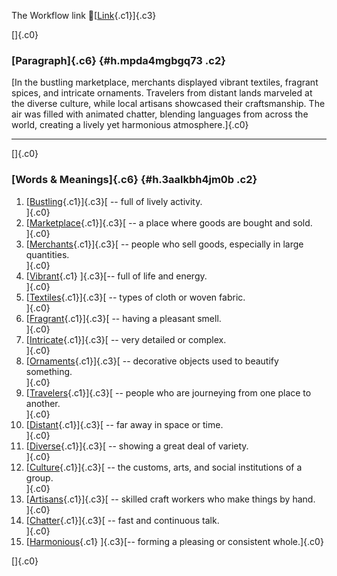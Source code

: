 The Workflow link
👏[[Link](https://www.google.com/url?q=http://www.google.com&sa=D&source=editors&ust=1758404261806362&usg=AOvVaw3sITMf5m8kj7twN2fbaxhI){.c1}]{.c3}

[]{.c0}

### [Paragraph]{.c6} {#h.mpda4mgbgq73 .c2}

[In the bustling marketplace, merchants displayed vibrant textiles,
fragrant spices, and intricate ornaments. Travelers from distant lands
marveled at the diverse culture, while local artisans showcased their
craftsmanship. The air was filled with animated chatter, blending
languages from across the world, creating a lively yet harmonious
atmosphere.]{.c0}

------------------------------------------------------------------------

[]{.c0}

### [Words & Meanings]{.c6} {#h.3aalkbh4jm0b .c2}

1.  [[Bustling](https://www.google.com/url?q=http://www.google.com&sa=D&source=editors&ust=1758404261808040&usg=AOvVaw0xppqmEvyMXJ8ZWzk_vXd_){.c1}]{.c3}[ --
    full of lively activity.\
    ]{.c0}
2.  [[Marketplace](https://www.google.com/url?q=http://www.google.com&sa=D&source=editors&ust=1758404261808465&usg=AOvVaw0ycyjHfQObUqDV3W0ZUS9T){.c1}]{.c3}[ --
    a place where goods are bought and sold.\
    ]{.c0}
3.  [[Merchants](https://www.google.com/url?q=http://www.google.com&sa=D&source=editors&ust=1758404261808899&usg=AOvVaw3azH02lVUtq6oq-OXROPyX){.c1}]{.c3}[ --
    people who sell goods, especially in large quantities.\
    ]{.c0}
4.  [[Vibrant](https://www.google.com/url?q=http://www.google.com&sa=D&source=editors&ust=1758404261809372&usg=AOvVaw3uH3YdFW21ak5TFBEGDEWd){.c1}
    ]{.c3}[-- full of life and energy.\
    ]{.c0}
5.  [[Textiles](https://www.google.com/url?q=http://www.google.com&sa=D&source=editors&ust=1758404261809728&usg=AOvVaw1En2W-_Oer2_dkDd4f_FsJ){.c1}]{.c3}[ --
    types of cloth or woven fabric.\
    ]{.c0}
6.  [[Fragrant](https://www.google.com/url?q=http://www.google.com&sa=D&source=editors&ust=1758404261810078&usg=AOvVaw38pbWMsYYQLakJYmpbiXMt){.c1}]{.c3}[ --
    having a pleasant smell.\
    ]{.c0}
7.  [[Intricate](https://www.google.com/url?q=http://www.google.com&sa=D&source=editors&ust=1758404261810368&usg=AOvVaw0133jiyfz31O7WkOvGSDE6){.c1}]{.c3}[ --
    very detailed or complex.\
    ]{.c0}
8.  [[Ornaments](https://www.google.com/url?q=http://www.google.com&sa=D&source=editors&ust=1758404261810605&usg=AOvVaw2n4QXjGWtuKoAGK9ZRVdw4){.c1}]{.c3}[ --
    decorative objects used to beautify something.\
    ]{.c0}
9.  [[Travelers](https://www.google.com/url?q=http://www.google.com&sa=D&source=editors&ust=1758404261810858&usg=AOvVaw1ppFC4n6RapgeW6gwvP2I-){.c1}]{.c3}[ --
    people who are journeying from one place to another.\
    ]{.c0}
10. [[Distant](https://www.google.com/url?q=http://www.google.com&sa=D&source=editors&ust=1758404261811226&usg=AOvVaw0ijun6lZehJnJImx4Ffnta){.c1}]{.c3}[ --
    far away in space or time.\
    ]{.c0}
11. [[Diverse](https://www.google.com/url?q=http://www.google.com&sa=D&source=editors&ust=1758404261811523&usg=AOvVaw0PNbA7FJ7AVnuPQ8_FoMAa){.c1}]{.c3}[ --
    showing a great deal of variety.\
    ]{.c0}
12. [[Culture](https://www.google.com/url?q=http://www.google.com&sa=D&source=editors&ust=1758404261811813&usg=AOvVaw0mJmWzwmVQCzxSRXh6vNdU){.c1}]{.c3}[ --
    the customs, arts, and social institutions of a group.\
    ]{.c0}
13. [[Artisans](https://www.google.com/url?q=http://www.google.com&sa=D&source=editors&ust=1758404261812149&usg=AOvVaw3TxUD_qzDI1Ehoa7YR4M8m){.c1}]{.c3}[ --
    skilled craft workers who make things by hand.\
    ]{.c0}
14. [[Chatter](https://www.google.com/url?q=http://www.google.com&sa=D&source=editors&ust=1758404261812528&usg=AOvVaw1y6vpUu4uEsIAKzsGxFWEY){.c1}]{.c3}[ --
    fast and continuous talk.\
    ]{.c0}
15. [[Harmonious](https://www.google.com/url?q=http://www.google.com&sa=D&source=editors&ust=1758404261812853&usg=AOvVaw0V63WU329GD7NzNxoL0ZgT){.c1}
    ]{.c3}[-- forming a pleasing or consistent whole.]{.c0}

[]{.c0}
